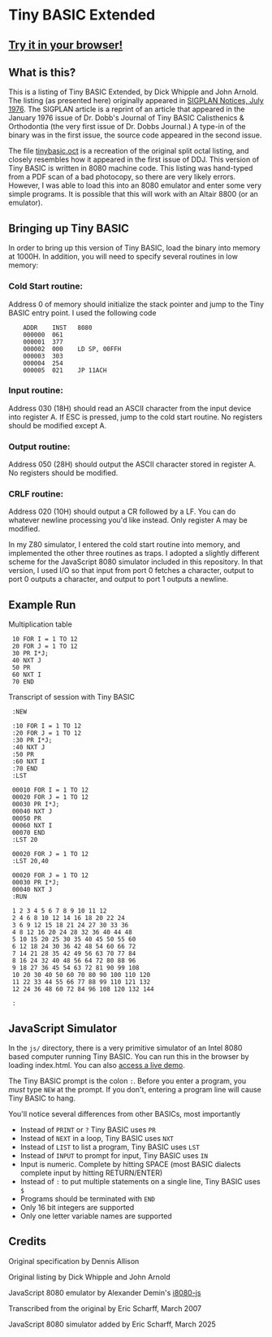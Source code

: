 # Tiny BASIC Extended

## [Try it in your browser!](https://ericscharff.github.io/tinybasic/js/)

## What is this?

This is a listing of Tiny BASIC Extended, by Dick Whipple and John Arnold. The
listing (as presented here) originally appeared in
[SIGPLAN Notices, July 1976](https://doi.org/10.1145/987491.987494). The SIGPLAN
article is a reprint of an article that appeared in the January 1976 issue of
Dr. Dobb's Journal of Tiny BASIC Calisthenics & Orthodontia (the very first
issue of Dr. Dobbs Journal.) A type-in of the binary was in the first issue, the
source code appeared in the second issue.

The file [tinybasic.oct](tinybasic.oct) is a recreation of the original split
octal listing, and closely resembles how it appeared in the first issue of DDJ.
This version of Tiny BASIC is written in 8080 machine code. This listing was
hand-typed from a PDF scan of a bad photocopy, so there are very likely errors.
However, I was able to load this into an 8080 emulator and enter some very
simple programs. It is possible that this will work with an Altair 8800 (or an
emulator).

## Bringing up Tiny BASIC

In order to bring up this version of Tiny BASIC, load the binary into memory at
1000H. In addition, you will need to specify several routines in low memory:

### Cold Start routine:

Address 0 of memory should initialize the stack pointer and jump to the Tiny
BASIC entry point. I used the following code

```
    ADDR    INST   8080
    000000  061
    000001  377
    000002  000    LD SP, 00FFH
    000003  303
    000004  254
    000005  021    JP 11ACH
```

### Input routine:

Address 030 (18H) should read an ASCII character from the input device into
register A. If ESC is pressed, jump to the cold start routine. No registers
should be modified except A.

### Output routine:

Address 050 (28H) should output the ASCII character stored in register A. No
registers should be modified.

### CRLF routine:

Address 020 (10H) should output a CR followed by a LF. You can do whatever
newline processing you'd like instead. Only register A may be modified.

In my Z80 simulator, I entered the cold start routine into memory, and
implemented the other three routines as traps. I adopted a slightly different
scheme for the JavaScript 8080 simulator included in this repository. In that
version, I used I/O so that input from port 0 fetches a character, output to
port 0 outputs a character, and output to port 1 outputs a newline.

## Example Run

Multiplication table

```
 10 FOR I = 1 TO 12
 20 FOR J = 1 TO 12
 30 PR I*J;
 40 NXT J
 50 PR
 60 NXT I
 70 END
```

Transcript of session with Tiny BASIC

```
 :NEW

 :10 FOR I = 1 TO 12
 :20 FOR J = 1 TO 12
 :30 PR I*J;
 :40 NXT J
 :50 PR
 :60 NXT I
 :70 END
 :LST

 00010 FOR I = 1 TO 12
 00020 FOR J = 1 TO 12
 00030 PR I*J;
 00040 NXT J
 00050 PR
 00060 NXT I
 00070 END
 :LST 20

 00020 FOR J = 1 TO 12
 :LST 20,40

 00020 FOR J = 1 TO 12
 00030 PR I*J;
 00040 NXT J
 :RUN

 1 2 3 4 5 6 7 8 9 10 11 12
 2 4 6 8 10 12 14 16 18 20 22 24
 3 6 9 12 15 18 21 24 27 30 33 36
 4 8 12 16 20 24 28 32 36 40 44 48
 5 10 15 20 25 30 35 40 45 50 55 60
 6 12 18 24 30 36 42 48 54 60 66 72
 7 14 21 28 35 42 49 56 63 70 77 84
 8 16 24 32 40 48 56 64 72 80 88 96
 9 18 27 36 45 54 63 72 81 90 99 108
 10 20 30 40 50 60 70 80 90 100 110 120
 11 22 33 44 55 66 77 88 99 110 121 132
 12 24 36 48 60 72 84 96 108 120 132 144

 :
```

## JavaScript Simulator

In the `js/` directory, there is a very primitive simulator of an Intel 8080
based computer running Tiny BASIC. You can run this in the browser by loading
index.html. You can also
[access a live demo](https://ericscharff.github.io/tinybasic/js/).

The Tiny BASIC prompt is the colon `:`. Before you enter a program, you _must_
type `NEW` at the prompt. If you don't, entering a program line will cause Tiny
BASIC to hang.

You'll notice several differences from other BASICs, most importantly

- Instead of `PRINT` or `?` Tiny BASIC uses `PR`
- Instead of `NEXT` in a loop, Tiny BASIC uses `NXT`
- Instead of `LIST` to list a program, Tiny BASIC uses `LST`
- Instead of `INPUT` to prompt for input, Tiny BASIC uses `IN`
- Input is numeric. Complete by hitting SPACE (most BASIC dialects complete
  input by hitting RETURN/ENTER)
- Instead of `:` to put multiple statements on a single line, Tiny BASIC uses
  `$`
- Programs should be terminated with `END`
- Only 16 bit integers are supported
- Only one letter variable names are supported

## Credits

Original specification by Dennis Allison

Original listing by Dick Whipple and John Arnold

JavaScript 8080 emulator by Alexander Demin's
[i8080-js](https://github.com/begoon/i8080-js)

Transcribed from the original by Eric Scharff, March 2007

JavaScript 8080 simulator added by Eric Scharff, March 2025
